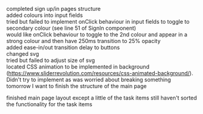 completed sign up/in pages structure <br>
added colours into input fields <br>
tried but failed to implement onClick behaviour in input fields to toggle to secondary colour (see line 51 of SignIn component) <br>
would like onClick behaviour to toggle to the 2nd colour and appear in a strong colour and then have 250ms transition to 25% opacity <br>
added ease-in/out transition delay to buttons <br>
changed svg <br>
tried but failed to adjust size of svg <br>
located CSS animation to be implemented in background (https://www.sliderrevolution.com/resources/css-animated-background/). Didn't try to implement as was worried about breaking something <br>
tomorrow I want to finish the structure of the main page <br>


finished main page layout except a little of the task items
still haven't sorted the functionality for the task items